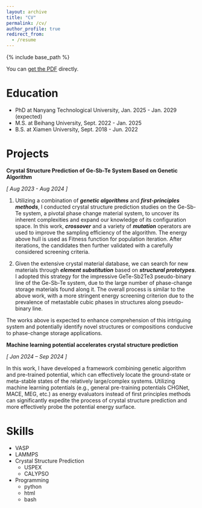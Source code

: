 ```yaml
---
layout: archive
title: "CV"
permalink: /cv/
author_profile: true
redirect_from:
  - /resume
---
```


{% include base_path %}

You can [get the PDF](../files/Curriculum_Vitae.pdf) directly.

Education
======

- PhD at Nanyang Technological University, Jan. 2025 - Jan. 2029 (expected)
- M.S. at Beihang University, Sept. 2022 - Jan. 2025
- B.S. at Xiamen University, Sept. 2018 - Jun. 2022

Projects
=====

**Crystal Structure Prediction of Ge-Sb-Te System Based on Genetic Algorithm**

*[ Aug 2023 - Aug 2024 ]*

1. Utilizing a combination of ***genetic algorithms*** and ***first-principles methods***, I conducted crystal structure prediction studies on the Ge-Sb-Te system, a pivotal phase change material system, to uncover its inherent complexities and expand our knowledge of its configuration space. In this work, ***crossover*** and a variety of ***mutation*** operators are used to improve the sampling efficiency of the algorithm. The energy above hull is used as Fitness function for population iteration. After iterations, the candidates then further validated with a carefully considered screening criteria.

2. Given the extensive crystal material database, we can search for new materials through ***element substitution*** based on ***structural prototypes***. I adopted this strategy for the impressive GeTe-Sb2Te3 pseudo-binary line of the Ge-Sb-Te system, due to the large number of phase-change storage materials found along it. The overall process is similar to the above work, with a more stringent energy screening criterion due to the prevalence of metastable cubic phases in structures along pseudo-binary line.

The works above is expected to enhance comprehension of this intriguing system and potentially identify novel structures or compositions conducive to phase-change storage applications.

**Machine learning potential accelerates crystal structure prediction**

*[ Jan 2024 – Sep 2024 ]*

In this work, I have developed a framework combining genetic algorithm and pre-trained potential, which can effectively locate the ground-state or meta-stable states of the relatively large/complex systems. Utilizing machine learning potentials (e.g., general pre-training potentials CHGNet, MACE, MEG, etc.) as energy evaluators instead of first principles methods can significantly expedite the process of crystal structure prediction and more effectively probe the potential energy surface.

Skills
======

- VASP
- LAMMPS
- Crystal Structure Prediction
  - USPEX
  - CALYPSO
- Programming
  - python
  - html
  - bash